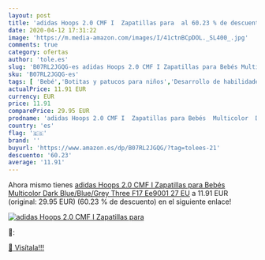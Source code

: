 ```yaml
---
layout: post
title: 'adidas Hoops 2.0 CMF I  Zapatillas para  al 60.23 % de descuento'
date: 2020-04-12 17:31:22
image: 'https://m.media-amazon.com/images/I/41ctnBCpDOL._SL400_.jpg'
comments: true
category: ofertas
author: 'tole.es'
slug: 'B07RL2JGQG-es adidas Hoops 2.0 CMF I Zapatillas para Bebés Multicolor...'
sku: 'B07RL2JGQG-es'
tags: [ 'Bebé','Botitas y patucos para niños','Desarrollo de habilidades motoras','Juguetes','Juguetes para Bebés y primera infancia','Juguetes para apilar y encajar','Juguetes y juegos','Lactancia y alimentación','Recipientes para comida','Zapatos','Zapatos para bebés','Zapatos para niños','Zapatos y complementos','bebés', ]
actualPrice: 11.91 EUR
currency: EUR
price: 11.91
comparePrice: 29.95 EUR
prodname: 'adidas Hoops 2.0 CMF I  Zapatillas para Bebés  Multicolor  Dark Blue/Blue/Grey Three F17 Ee9001   27 EU'
country: 'es'
flag: '🇪🇸'
brand: ''
buyurl: 'https://www.amazon.es/dp/B07RL2JGQG/?tag=tolees-21'
descuento: '60.23'
average: '11.91'
---
```


Ahora mismo tienes [adidas Hoops 2.0 CMF I  Zapatillas para Bebés  Multicolor  Dark Blue/Blue/Grey Three F17 Ee9001   27 EU](https://www.amazon.es/dp/B07RL2JGQG/?tag=tolees-21) a 11.91 EUR (original: 29.95 EUR) (60.23 %  de descuento) en el siguiente enlace!

[![adidas Hoops 2.0 CMF I  Zapatillas para ](https://m.media-amazon.com/images/I/41ctnBCpDOL._SL400_.jpg)](https://www.amazon.es/dp/B07RL2JGQG/?tag=tolees-21)

🔎:


[🛒 Visítala!!!](https://www.amazon.es/dp/B07RL2JGQG/?tag=tolees-21)
